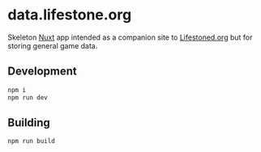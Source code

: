 # data.lifestone.org
 
Skeleton [Nuxt](https://nuxt.com/) app intended as a companion site to [Lifestoned.org](https://lifestoned.org) but for storing general game data.

## Development

```sh
npm i
npm run dev
```

## Building

```sh
npm run build
```
